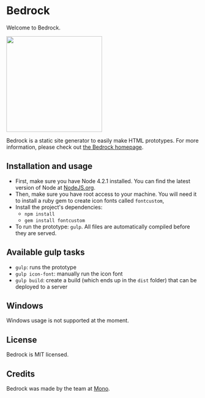 # Bedrock

Welcome to Bedrock.

<img src="http://f.cl.ly/items/413y2M3N1w231a3o3X09/bedrock-icon.png" width="250">

Bedrock is a static site generator to easily make HTML prototypes. For more information, please check out <a href="http://bedrock.mono.company/">the Bedrock homepage</a>.

## Installation and usage

* First, make sure you have Node 4.2.1 installed. You can find the latest version of Node at <a href="https://nodejs.org/en/">NodeJS.org</a>.
* Then, make sure you have root access to your machine. You will need it to install a ruby gem to create icon fonts called `fontcustom`,
* Install the project's dependencies:
  * `npm install`
  * `gem install fontcustom`
* To run the prototype: `gulp`. All files are automatically compiled before they are served.

## Available gulp tasks

* `gulp`: runs the prototype
* `gulp icon-font`: manually run the icon font
* `gulp build`: create a build (which ends up in the `dist` folder) that can be deployed to a server

## Windows

Windows usage is not supported at the moment.

## License

Bedrock is MIT licensed.

## Credits

Bedrock was made by the team at <a href="http://mono.company">Mono</a>.
